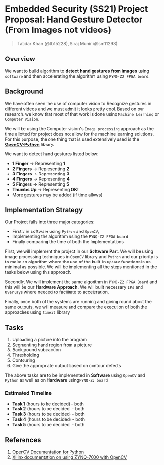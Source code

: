 # Embedded Security (SS21) Project Proposal: Hand Gesture Detector (From Images not videos) 

> Tabdar Khan (@tb15228), Siraj Munir (@sm11293)


## Overview

We want to build algorithm to **detect hand gestures from images** using `software` and then accelerating the algorithm using `PYNQ-Z2 FPGA board`.

## Background

We have often seen the use of computer vision to Recognize gestures in different videos and we must admit it looks pretty cool. Based on our research, we know that most of that work is done using `Machine Learning` or `Computer Vision`.

We will be using the Computer vision's `Image processing` approach as the time allotted for project does not allow for the machine learning solutions. For this purpose, the one thing that is used extensively used is the **[OpenCV-Python](https://docs.opencv.org/3.4/index.html)** library.

We want to detect hand gestures listed below:
* **1 Finger** -> Representing **1**
* **2 Fingers** -> Representing **2**
* **3 Fingers** -> Representing **3**
* **4 Fingers** -> Representing **4**
* **5 Fingers** -> Representing **5**
* **Thumbs Up** -> Representing **OK!**
* More gestures may be added (if time allows) 


## Implementation Strategy

Our Project falls into three major categories:
* Firstly in software using `Python` and `OpenCV`, 
* Implementing the algorithm using the `PYNQ-Z2 FPGA board`
* Finally comparing the time of both the Implementations

First, we will implement the project in our **Software Part**. We will be using image processing techniques in `OpenCV` library and `Python` and our priority is to make an algorithm where the use of the built-in `OpenCV` functions is as minimal as possible. We will be implementing all the steps mentioned in the tasks below using this approach. 

Secondly, We will implement the same algorithm in `PYNQ-Z2 FPGA Board` and this will be our **Hardware Approach**. We will built necessary `IPs` and `Overlays` where needed to facilitate to acceleration.

Finally, once both of the systems are running and giving round about the same outputs, we will measure and compare the execution of both the approaches using `timeit` library.

## Tasks

1. Uploading a picture into the program
2. Segmenting hand region from a picture
3. Background subtraction
4. Thresholding
5. Contouring
6. Give the appropriate output based on contour defects

The above tasks are to be implemented in **Software** using `OpenCV` and `Python` as well as on **Hardware** using`PYNQ-Z2 board`


### Estimated Timeline

* **Task 1** (hours to be decided) - both
* **Task 2** (hours to be decided) - both
* **Task 3** (hours to be decided) - both
* **Task 4** (hours to be decided) - both
* **Task 5** (hours to be decided) - both


## References

1. [OpenCV Documentation for Python](https://docs.opencv.org/3.4/index.html) 
2. [Xilinx documentation on using ZYNQ-7000 with OpenCV](https://www.xilinx.com/support/documentation/application_notes/xapp1167.pdf)
